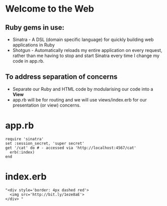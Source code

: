 # Welcome to the Web

## Ruby gems in use:
* Sinatra - A DSL (domain specific language) for quickly building web applications in Ruby
* Shotgun - Automatically reloads my entire application on every request, rather than me having to stop and start Sinatra every time I change my code in app.rb.


## To address **separation of concerns**
* Separate our Ruby and HTML code by modularising our code into a **View**
* app.rb will be for routing and we will use views/index.erb for our presentation (or view) concerns.

# app.rb
```
require 'sinatra'
set :session_secret, 'super secret'
get '/cat' do # - accessed via 'http://localhost:4567/cat'
  erb(:index)
end

```
# index.erb
```
"<div style='border: 4px dashed red'>
  <img src='http://bit.ly/1eze8aE'>
</div> "

```
